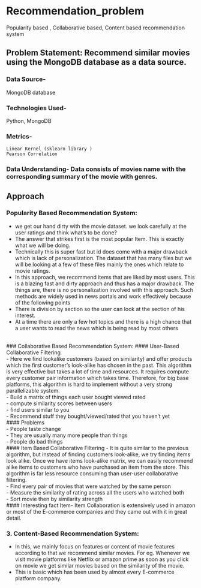 # Recommendation_problem
Popularity based , Collaborative based, Content based recommendation system 

## Problem Statement: Recommend similar movies using the MongoDB database as a data source.

### Data Source-
MongoDB database

### Technologies Used- 
Python, MongoDB
	

### Metrics-
	Linear Kernel (sklearn library )
	Pearson Correlation


### Data Understanding- Data consists of movies name with the corresponding summary of the movie with genres. 

## Approach

### Popularity Based Recommendation System:<br>

- we get our hand dirty with the movie dataset. we look carefully at the user ratings and think what’s to be done?<br>
- The answer that strikes first is the most popular Item. This is exactly what we will be doing.<br>
- Technically this is super fast but id does come with a major drawback which is lack of personalization. The dataset that has many files but we will be looking at a few of these files mainly the ones which relate to movie ratings.<br>
- In this approach, we recommend items that are liked by most users. This is a blazing fast and dirty approach and thus has a major drawback. The things are, there is no personalization involved with this approach. Such methods are widely used in news portals and work effectively because of the following points<br>
- There is division by section so the user can look at the section of his interest.<br>
-  At a time there are only a few hot topics and there is a high chance that a user wants to read the news which is being read by most others
<br>
### Collaborative Based Recommendation System:
#### User-Based Collaborative Filtering <br>
- Here we find lookalike customers (based on similarity) and offer products which the first customer’s look-alike has chosen in the past. This algorithm is very effective but takes a lot of time and resources. It requires compute every customer pair information which takes time. Therefore, for big base platforms, this algorithm is hard to implement without a very strong parallelizable system.<br>
- Build a matrix of things each user bought viewed rated<br>
- compute similarity scores between users<br>
- find users similar to you<br>
- Recommend stuff they bought/viewed/rated that you haven’t yet<br>
#### Problems<br>
- People taste change<br>
- They are usually many more people than things<br>
- People do bad things
<br>
#### Item Based Collaborative Filtering
- It is quite similar to the previous algorithm, but instead of finding customers look-alike, we try finding items look alike. Once we have items look-alike matrix, we can easily recommend alike items to customers who have purchased an item from the store. This algorithm is far less resource consuming than user-user collaborative filtering.<br>
- Find every pair of movies that were watched by the same person<br>
- Measure the similarity of rating across all the users who watched both<br>
- Sort movie then by similarity strength<br>
#### Interesting fact
Item- Item Collaboration is extensively used in amazon or most of the E-commerce companies and they came out with it in great detail.

### 3. Content-Based Recommendation System:<br>
- In this, we mainly focus on features or content of movie features according to that we recommend similar movies. For eg. Whenever we visit movie platforms like Netflix or amazon prime as soon as you click on movie we get similar movies based on the similarity of the movie.<br>
- This is basic which has been used by almost every E-commerce platform company.<br>

